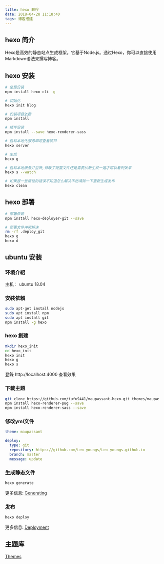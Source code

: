 ```yaml
---
title: hexo 教程
date: 2018-04-28 11:18:40
tags: 博客搭建
---
```

## hexo 简介

Hexo是高效的静态站点生成框架，它基于Node.js。通过Hexo，你可以直接使用Markdown语法来撰写博客。

## hexo 安装

```bash
# 全局安装
npm install hexo-cli -g

# 初始化
hexo init blog

# 安装项目依赖
npm install

# 插件安装
npm install --save hexo-renderer-sass

# 启动本地化服务即可查看项目
hexo server

# 生成
hexo g

# 启动本地服务并监听,修改了配置文件还是需要从新生成一遍才可以看到效果
hexo s --watch

# 如果报一些奇怪的错误不知道怎么解决不妨清除一下重新生成发布
hexo clean


```

## hexo 部署

```bash
# 部署依赖
npm install hexo-deployer-git --save

# 部署文件冲突解决
rm -rf .deploy_git
hexo g
hexo d
```

## ubuntu 安装

### 环境介紹

主机： ubuntu 18.04

### 安裝依賴

``` bash
sudo apt-get install nodejs
sudo apt install npm
sudo apt install git
npm install -g hexo
```

### hexo 創建

``` bash
mkdir hexo_init
cd hexo_init
hexo init
hexo g
hexo s
```

登錄 http://localhost:4000  查看效果

### 下載主題

``` bash
git clone https://github.com/tufu9441/maupassant-hexo.git themes/maupassant
npm install hexo-renderer-pug --save
npm install hexo-renderer-sass --save
```

### 修改yml文件

```yml
theme: maupassant

deploy:
  type: git
  repository: https://github.com/Leo-youngs/Leo-youngs.github.io
  branch: master
  message: update
```

### 生成静态文件

```bash
hexo generate
```

更多信息: [Generating](https://hexo.io/docs/generating.html)

### 发布

```bash
hexo deploy
```

更多信息: [Deployment](https://hexo.io/docs/deployment.html)

## 主题库

[Themes](https://hexo.io/themes/index.html)